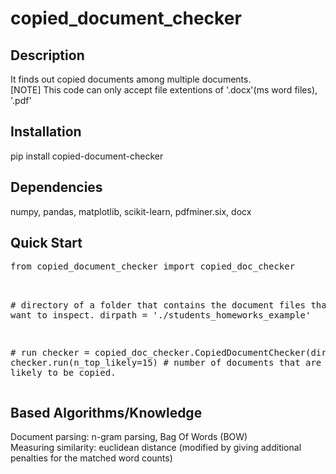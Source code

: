 # copied_document_checker

<h2>Description</h2>
It finds out copied documents among multiple documents.<br>
[NOTE] This code can only accept file extentions of '.docx'(ms word files), '.pdf' <br>

<h2>Installation</h2>
pip install copied-document-checker<br>

<h2>Dependencies</h2>
numpy, pandas, matplotlib, scikit-learn, pdfminer.six, docx

<h2>Quick Start</h2>
<pre>
from copied_document_checker import copied_doc_checker<br>

\# directory of a folder that contains the document files that you want to inspect.
dirpath = './students_homeworks_example'

\# run
checker = copied_doc_checker.CopiedDocumentChecker(dirpath)
checker.run(n_top_likely=15)   # number of documents that are the most likely to be copied. 
</pre>

<h2>Based Algorithms/Knowledge</h2>
Document parsing: n-gram parsing, Bag Of Words (BOW)<br>
Measuring similarity: euclidean distance (modified by giving additional penalties for the matched word counts)
